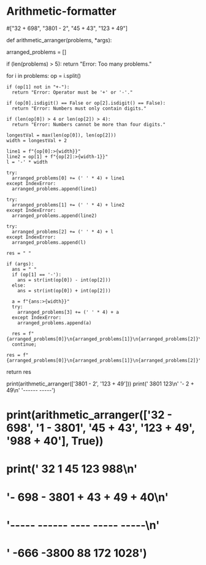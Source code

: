 # Arithmetic-formatter


#["32 + 698", "3801 - 2", "45 + 43", "123 + 49"]


def arithmetic_arranger(problems, *args):
  
  arranged_problems = []

  if (len(problems) > 5):
    return "Error: Too many problems."

  for i in problems:
    op = i.split()

    if (op[1] not in "+-"):
      return "Error: Operator must be '+' or '-'."

    if (op[0].isdigit() == False or op[2].isdigit() == False):
      return "Error: Numbers must only contain digits."

    if (len(op[0]) > 4 or len(op[2]) > 4):
      return "Error: Numbers cannot be more than four digits."

    longestVal = max(len(op[0]), len(op[2]))
    width = longestVal + 2

    line1 = f"{op[0]:>{width}}"
    line2 = op[1] + f"{op[2]:>{width-1}}"
    l = '-' * width

    try:
      arranged_problems[0] += (' ' * 4) + line1
    except IndexError:
      arranged_problems.append(line1)

    try:
      arranged_problems[1] += (' ' * 4) + line2
    except IndexError:
      arranged_problems.append(line2)

    try:
      arranged_problems[2] += (' ' * 4) + l
    except IndexError:
      arranged_problems.append(l)
      
    res = " "
    
    if (args):
      ans = " "
      if (op[1] == '-'):
        ans = str(int(op[0]) - int(op[2]))
      else:
        ans = str(int(op[0]) + int(op[2]))

      a = f"{ans:>{width}}"
      try:
        arranged_problems[3] += (' ' * 4) + a
      except IndexError:
        arranged_problems.append(a)
        
      res = f"{arranged_problems[0]}\n{arranged_problems[1]}\n{arranged_problems[2]}\n{arranged_problems[3]}"
      continue;
    
    res = f"{arranged_problems[0]}\n{arranged_problems[1]}\n{arranged_problems[2]}"
  
  return res


print(arithmetic_arranger(['3801 - 2', '123 + 49']))
print('  3801      123\n'
        '-    2    +  49\n'
        '------    -----')

# print(arithmetic_arranger(['32 - 698', '1 - 3801', '45 + 43', '123 + 49', '988 + 40'], True))
# print('   32         1      45      123      988\n'
#          '- 698    - 3801    + 43    +  49    +  40\n'
#         '-----    ------    ----    -----    -----\n'
#         ' -666     -3800      88      172     1028')
